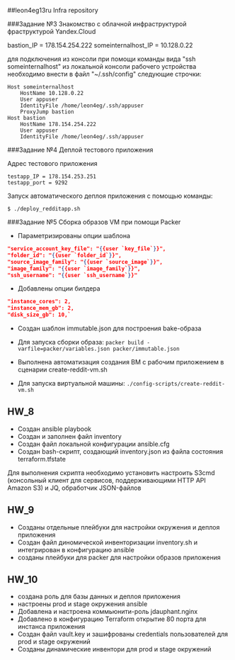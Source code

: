 ##leon4eg13ru Infra repository

###Задание №3 Знакомство с облачной инфраструктурой фраструктурой Yandex.Cloud

bastion_IP = 178.154.254.222
someinternalhost_IP = 10.128.0.22

для подключения из консоли при помощи команды вида "ssh someinternalhost" из
локальной консоли рабочего устройства необходимо внести в файл "~/.ssh/config"
следующие строчки:

	Host someinternalhost
        HostName 10.128.0.22
        User appuser
        IdentityFile /home/leon4eg/.ssh/appuser
        ProxyJump bastion
	Host bastion
        HostName 178.154.254.222
        User appuser
        IdentityFile /home/leon4eg/.ssh/appuser

###Задание №4 Деплой тестового приложения

Адрес тестового приложения

    testapp_IP = 178.154.253.251
    testapp_port = 9292

Запуск автоматического деплоя приложения с помощью команды:

`$ ./deploy_redditapp.sh`

###Задание №5 Сборка образов VM при помощи Packer

- Параметризированы опции шаблона
```json
"service_account_key_file": "{{user `key_file`}}",
"folder_id": "{{user `folder_id`}}",
"source_image_family": "{{user `source_image`}}",
"image_family": "{{user `image_family`}}",
"ssh_username": "{{user `ssh_username`}}"
```
- Добавлены опции билдера
```json
"instance_cores": 2,
"instance_mem_gb": 2,
"disk_size_gb": 10,`
```
- Создан шаблон immutable.json для построения bake-образа
 + Для запуска сборки образа:
`packer build -varfile=packer/variables.json packer/immutable.json`
- Выполнена автоматизация создания ВМ с рабочим приложением в сценарии create-reddit-vm.sh
 + Для запуска виртуальной машины:
 `./config-scripts/create-reddit-vm.sh`

## HW_8

- Создан ansible playbook
- Cоздан и заполнен файл inventory
- Создан файл локальной конфигурации ansible.cfg
- Создан bash-скрипт, создающий inventory.json из файла состояния terraform.tfstate

Для выполнения скрипта необходимо установить настроить S3cmd (консольный клиент для сервисов,
поддерживающими HTTP API Amazon S3) и JQ, обработчик JSON-файлов

## HW_9

- Созданы отдельные плейбуки для настройки окружения и деплоя приложения
- Создан файл диномической инвенторизации inventory.sh и интегрирован в конфигурацию ansible
- созданы плейбуки для packer для настройки образов приложения

## HW_10

- создана роль для базы данных и деплоя приложения
- настроены prod и stage окружения ansible
- Добавлена и настроена коммьюнити-роль jdauphant.nginx
- Добавлено в конфигурацию Terraform открытие 80 порта для инстанса приложения
- Создан файл vault.key и зашифрованы credentials пользователей для prod и stage окружений
- Созданы динамические инвентори для prod и stage окружений

